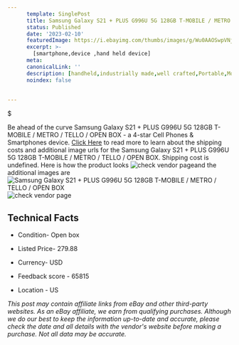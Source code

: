 ```yaml
---
      template: SinglePost
      title: Samsung Galaxy S21 + PLUS G996U 5G 128GB T-MOBILE / METRO / TELLO / OPEN BOX
      status: Published
      date: '2023-02-10'
      featuredImage: https://i.ebayimg.com/thumbs/images/g/Wu0AAOSwpVNjpeJO/s-l225.jpg
      excerpt: >-
        [smartphone,device ,hand held device]
      meta:
      canonicalLink: ''
      description: [handheld,industrially made,well crafted,Portable,Mobile,Compact,Convenient,Lightweight,Maneuverable,Man-portable,Miniature,Carriable,Hand-held,Light,Holdable,Transportable,Mobile device,Pocket-sized,On-the-go,Wireless,Cordless,Compact size,Convenient size, smartphone,device ,hand held device]
      noindex: false
        
        
---
```

$

Be ahead of the curve Samsung Galaxy S21 + PLUS G996U 5G 128GB T-MOBILE / METRO / TELLO / OPEN BOX - a 4-star Cell Phones & Smartphones device. [Click Here](https://www.ebay.com/itm/134419393642?hash=item1f4c052c6a%3Ag%3AWu0AAOSwpVNjpeJO&mkevt=1&mkcid=1&mkrid=711-53200-19255-0&campid=%253CePNCampaignId%253E&customid=%253CreferenceId%253E&toolid=10049) to read more to learn about the shipping costs and additional image urls for the Samsung Galaxy S21 + PLUS G996U 5G 128GB T-MOBILE / METRO / TELLO / OPEN BOX. Shipping cost is undefined. Here is how the product looks ![check vendor page](https://i.ebayimg.com/thumbs/images/g/Wu0AAOSwpVNjpeJO/s-l225.jpg)and the additional images are![Samsung Galaxy S21 + PLUS G996U 5G 128GB T-MOBILE / METRO / TELLO / OPEN BOX](https://i.ebayimg.com/images/g/Wu0AAOSwpVNjpeJO/s-l1600.jpg)![check vendor page]()



 ## Technical Facts 



     
      

 - Condition- Open box 


      

 - Listed Price- 279.88 


      

 - Currency- USD 


      

 - Feedback score - 65815 


      

 - Location - US 


      
      

 *_This post may contain affiliate links from eBay and other third-party websites. As an eBay affiliate, we earn from qualifying purchases. Although we do our best to keep the information up-to-date and accurate, please check the date and all details with the vendor's website before making a purchase. Not all data may be accurate._*






